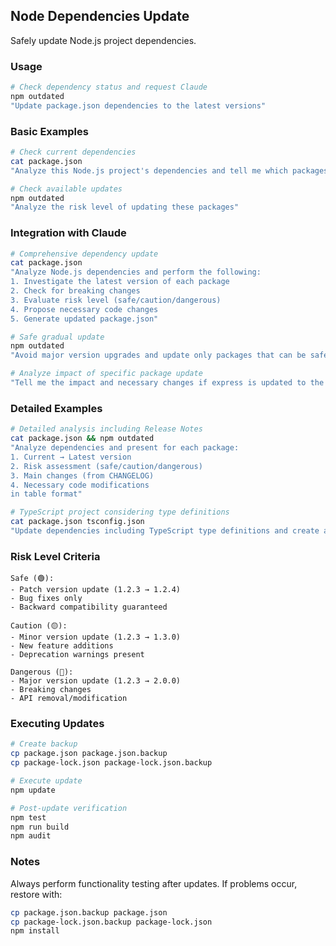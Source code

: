 ## Node Dependencies Update

Safely update Node.js project dependencies.

### Usage

```bash
# Check dependency status and request Claude
npm outdated
"Update package.json dependencies to the latest versions"
```

### Basic Examples

```bash
# Check current dependencies
cat package.json
"Analyze this Node.js project's dependencies and tell me which packages can be updated"

# Check available updates
npm outdated
"Analyze the risk level of updating these packages"
```

### Integration with Claude

```bash
# Comprehensive dependency update
cat package.json
"Analyze Node.js dependencies and perform the following:
1. Investigate the latest version of each package
2. Check for breaking changes
3. Evaluate risk level (safe/caution/dangerous)
4. Propose necessary code changes
5. Generate updated package.json"

# Safe gradual update
npm outdated
"Avoid major version upgrades and update only packages that can be safely updated"

# Analyze impact of specific package update
"Tell me the impact and necessary changes if express is updated to the latest version"
```

### Detailed Examples

```bash
# Detailed analysis including Release Notes
cat package.json && npm outdated
"Analyze dependencies and present for each package:
1. Current → Latest version
2. Risk assessment (safe/caution/dangerous)
3. Main changes (from CHANGELOG)
4. Necessary code modifications
in table format"

# TypeScript project considering type definitions
cat package.json tsconfig.json
"Update dependencies including TypeScript type definitions and create an update plan that prevents type errors"
```

### Risk Level Criteria

```
Safe (🟢):
- Patch version update (1.2.3 → 1.2.4)
- Bug fixes only
- Backward compatibility guaranteed

Caution (🟡):
- Minor version update (1.2.3 → 1.3.0)
- New feature additions
- Deprecation warnings present

Dangerous (🔴):
- Major version update (1.2.3 → 2.0.0)
- Breaking changes
- API removal/modification
```

### Executing Updates

```bash
# Create backup
cp package.json package.json.backup
cp package-lock.json package-lock.json.backup

# Execute update
npm update

# Post-update verification
npm test
npm run build
npm audit
```

### Notes

Always perform functionality testing after updates. If problems occur, restore with:

```bash
cp package.json.backup package.json
cp package-lock.json.backup package-lock.json
npm install
```
